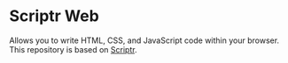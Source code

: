 <h1>Scriptr Web</h1>
<p>Allows you to write HTML, CSS, and JavaScript code within your browser.<br>
This repository is based on <a href= "https://github.com/TheLegitSlickCoder/Scriptr-Desktop">Scriptr</a>.</p>
